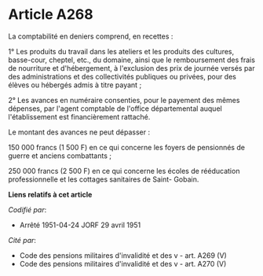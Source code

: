 # Article A268

La comptabilité en deniers comprend, en recettes :

1° Les produits du travail dans les ateliers et les produits des cultures, basse-cour, cheptel, etc., du domaine, ainsi que
le remboursement des frais de nourriture et d'hébergement, à l'exclusion des prix de journée versés par des administrations
et des collectivités publiques ou privées, pour des élèves ou hébergés admis à titre payant ;

2° Les avances en numéraire consenties, pour le payement des mêmes dépenses, par l'agent comptable de l'office départemental
auquel l'établissement est financièrement rattaché.

Le montant des avances ne peut dépasser :

150 000 francs (1 500 F) en ce qui concerne les foyers de pensionnés de guerre et anciens combattants ;

250 000 francs (2 500 F) en ce qui concerne les écoles de rééducation professionnelle et les cottages sanitaires de Saint-
Gobain.

**Liens relatifs à cet article**

_Codifié par_:

  - Arrêté 1951-04-24 JORF 29 avril 1951

_Cité par_:

  - Code des pensions militaires d'invalidité et des v - art. A269 (V)
  - Code des pensions militaires d'invalidité et des v - art. A270 (V)
